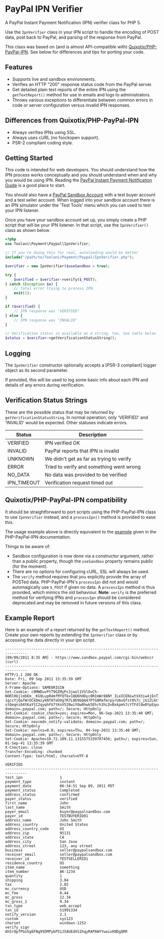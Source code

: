 PayPal IPN Verifier
===================

A PayPal Instant Payment Notification (IPN) verifier class for PHP 5. 

Use the `IpnVerifier` class in your IPN script to handle the encoding 
of POST data, post back to PayPal, and parsing of the response from PayPal.

This class was based on (and is almost API-compatible with) [Quixotix/PHP-PayPal-IPN][1]. See below for differences and tips for porting your code.

[1]: https://github.com/Quixotix/PHP-PayPal-IPN

Features
--------

- Supports live and sandbox environments.
- Verifies an HTTP &quot;200&quot; response status code from the PayPal server.
- Get detailed plain text reports of the entire IPN using the `getTextReport()`
  method for use in emails and logs to administrators.
- Throws various exceptions to differentiate between common errors in code or
  server configuration versus invalid IPN responses.
  
Differences from Quixotix/PHP-PayPal-IPN
----------------------------------------

- Always verifies IPNs using SSL.
- Always uses cURL (no fsockopen support).
- PSR-2 compliant coding style.

Getting Started
---------------

This code is intended for web developers. You should understand how the IPN
process works conceptually and you should understand when and why you would be
using IPN. Reading the [PayPal Instant Payment Notification Guide][1] is a good
place to start.

You should also have a [PayPal Sandbox Account][2] with a test buyer account and a test seller account. When logged into your sandbox account there is an IPN simulator under the 'Test Tools' menu which you can used to test your IPN 
listener.

[2]: https://cms.paypal.com/cms_content/US/en_US/files/developer/IPNGuide.pdf
[3]: https://developer.paypal.com

Once you have your sandbox account set up, you simply create a PHP script that will be your IPN listener. In that script, use the `IpnVerifier()` class as shown below.

```php
<?php
use Toolani\Payment\Paypal\IpnVerifier;

// If you're doing this for real, autoloading would be better
include("/path/to/Toolani/Payment/Paypal/IpnVerifier.php");

$verifier = new IpnVerifier($useSandbox = true);

try {
    $verified = $verifier->verify($_POST);
} catch (Exception $e) {
    // fatal error trying to process IPN.
    exit(1);
}

if ($verified) {
    // IPN response was "VERIFIED"
} else {
    // IPN response was "INVALID"
}

// Verification status is available as a string, too. See table below
$status = $verifier->getVerificationStatusString();

```

Logging
-------

The `IpnVerifier` constructor optionally accepts a [PSR-3 compliant] logger object as its second parameter.

If provided, this will be used to log some basic info about each IPN and details of any errors during verification.

Verification Status Strings
---------------------------

These are the possible status that may be returned by `getVerificationStatusString`. In normal operation, only 'VERIFIED' and 'INVALID' would be expected. Other statuses indicate errors.

Status|Description
------|-----------
VERIFIED    | IPN verified OK
INVALID     | PayPal reports that IPN is invalid
UNKNOWN     | We didn't get as far as trying to verify
ERROR       | Tried to verify and something went wrong
NO_DATA     | No data was provided to be verified
IPN_TIMEOUT | Verification request timed out

Quixotix/PHP-PayPal-IPN compatibility
-------------------------------------

It should be straightforward to port scripts using the PHP-PayPal-IPN class to use `IpnVerifier` instead, and a `processIpn()` method is provided to ease this.

The usage example above is directly equivalent to the [example][4] given in the PHP-PayPal-IPN documentation.

Things to be aware of:

- Sandbox configuration is now done via a constructor argument, rather than a public property, though the `useSandbox` property remains public (for the moment).
- There are no options for configuring cURL, SSL will always be used.
- The `verify` method requires that you explicitly provide the array of POSTed data. PHP-PayPal-IPN's `processIpn` did not and would automagically use `$_POST` if given no data. A `processIpn` method is thus provided, which mimics the old behaviour. **Note**: `verify` is the preferred method for verifying IPNs and `processIpn` should be considered deprecated and may be removed in future versions of this class.

[4]: https://github.com/Quixotix/PHP-PayPal-IPN/blob/master/README.md#getting-started


Example Report
--------------

Here is an example of a report returned by the `getTextReport()` method. Create your own reports by extending the `IpnVerifier` class or by accessing the data directly in your ipn script.

    --------------------------------------------------------------------------------
    [09/09/2011 8:35 AM] - https://www.sandbox.paypal.com/cgi-bin/webscr (curl)
    --------------------------------------------------------------------------------
    HTTP/1.1 200 OK
    Date: Fri, 09 Sep 2011 13:35:39 GMT
    Server: Apache
    X-Frame-Options: SAMEORIGIN
    Set-Cookie: c9MWDuvPtT9GIMyPc3jwol1VSlO=Ch-NORlHUjlmbEm__KG9LupR4mfMfQTkx1QQ6hHDyc0RImWr88NY_ILeICENiwtVX3iw4jEnT1-1gccYjQafWrQCkDmiykNT8TeDUg7R7L0D9bQm47PTG8MafmrpyrUAxQfst0%7c_jG1ZL6CffJgwrC-stQeqni04tKaYSIZqyqhFU7tKnV520wiYOw0hwk5Ehrh3hLDvBxkpm%7cYTFdl0w0YpEqxu0D1jDTVTlEGXlmLs4wob2Glu9htpZkFV9O2aCyfQ4CvA2kLJmlI6YiXm%7c1315575340; domain=.paypal.com; path=/; Secure; HttpOnly
    Set-Cookie: cookie_check=yes; expires=Mon, 06-Sep-2021 13:35:40 GMT; domain=.paypal.com; path=/; Secure; HttpOnly
    Set-Cookie: navcmd=_notify-validate; domain=.paypal.com; path=/; Secure; HttpOnly
    Set-Cookie: navlns=0.0; expires=Thu, 04-Sep-2031 13:35:40 GMT; domain=.paypal.com; path=/; Secure; HttpOnly
    Set-Cookie: Apache=10.72.109.11.1315575339707456; path=/; expires=Sun, 01-Sep-41 13:35:39 GMT
    X-Cnection: close
    Transfer-Encoding: chunked
    Content-Type: text/html; charset=UTF-8

    VERIFIED
    --------------------------------------------------------------------------------
    test_ipn                 1
    payment_type             instant
    payment_date             06:34:51 Sep 09, 2011 PDT
    payment_status           Completed
    address_status           confirmed
    payer_status             verified
    first_name               John
    last_name                Smith
    payer_email              buyer@paypalsandbox.com
    payer_id                 TESTBUYERID01
    address_name             John Smith
    address_country          United States
    address_country_code     US
    address_zip              95131
    address_state            CA
    address_city             San Jose
    address_street           123, any street
    business                 seller@paypalsandbox.com
    receiver_email           seller@paypalsandbox.com
    receiver_id              TESTSELLERID1
    residence_country        US
    item_name                something
    item_number              AK-1234
    quantity                 1
    shipping                 3.04
    tax                      2.02
    mc_currency              USD
    mc_fee                   0.44
    mc_gross                 12.34
    mc_gross_1               9.34
    txn_type                 web_accept
    txn_id                   51991334
    notify_version           2.1
    custom                   xyz123
    charset                  windows-1252
    verify_sign              Ah5rOpfPGo5g6FNg95DMPybP51J5AUEdXS1hqyRAP6WYYwaixKNDgQRR